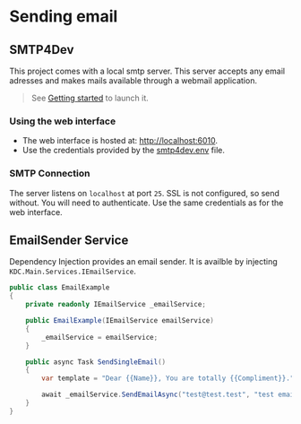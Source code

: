 # Sending email

## SMTP4Dev

This project comes with a local smtp server. This server accepts any email adresses and makes mails available through a webmail application.

> See [Getting started](./getting-started.md) to launch it.

### Using the web interface

- The web interface is hosted at: [http://localhost:6010](http://localhost:6010).
- Use the credentials provided by the [smtp4dev.env](../.env/smtp4dev.env) file.

### SMTP Connection

The server listens on `localhost` at port `25`. SSL is not configured, so send without. You will need to authenticate. Use the same credentials as for the web interface.

## EmailSender Service

Dependency Injection provides an email sender. It is availble by injecting `KDC.Main.Services.IEmailService`.

```c#
public class EmailExample
{
    private readonly IEmailService _emailService;

    public EmailExample(IEmailService emailService)
    {
        _emailService = emailService;
    }

    public async Task SendSingleEmail()
    {
        var template = "Dear {{Name}}, You are totally {{Compliment}}.";

        await _emailService.SendEmailAsync("test@test.test", "test email", template, new { Name = "Luke", Compliment = "Awesome" });
    }
}
```
